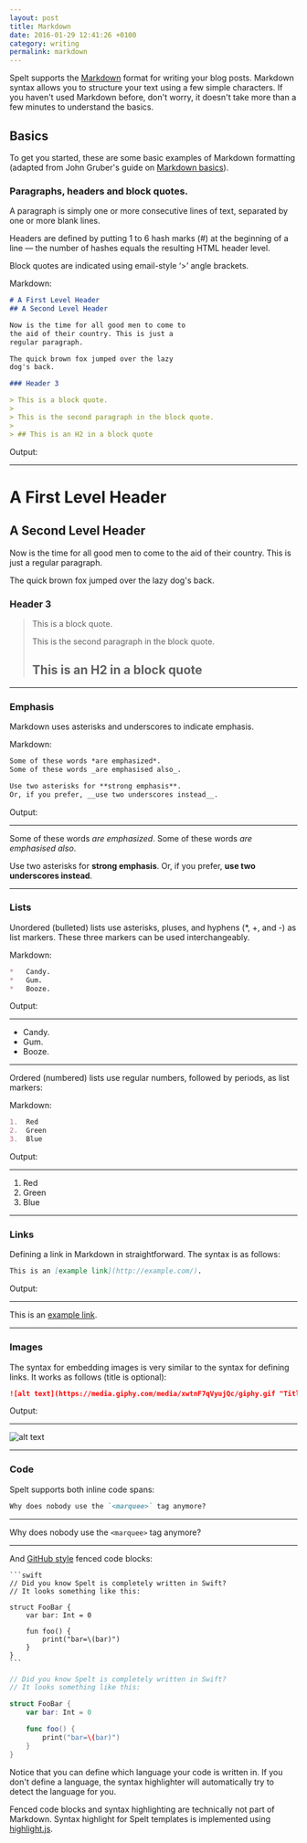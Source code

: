 ```yaml
---
layout: post
title: Markdown
date: 2016-01-29 12:41:26 +0100
category: writing
permalink: markdown
---
```


Spelt supports the [Markdown](http://daringfireball.net/projects/markdown/) format for writing your blog posts. Markdown syntax allows you to structure your text using a few simple characters. If you haven't used Markdown before, don't worry, it doesn't take more than a few minutes to understand the basics.

## Basics

To get you started, these are some basic examples of Markdown formatting (adapted from John Gruber's guide on [Markdown basics](http://daringfireball.net/projects/markdown/basics)).

### Paragraphs, headers and block quotes.

A paragraph is simply one or more consecutive lines of text, separated by one or more blank lines.

Headers are defined by putting 1 to 6 hash marks (#) at the beginning of a line — the number of hashes equals the resulting HTML header level.

Block quotes are indicated using email-style ‘>’ angle brackets.

Markdown:

```markdown
# A First Level Header
## A Second Level Header

Now is the time for all good men to come to
the aid of their country. This is just a
regular paragraph.

The quick brown fox jumped over the lazy
dog's back.

### Header 3

> This is a block quote.
> 
> This is the second paragraph in the block quote.
>
> ## This is an H2 in a block quote
```

Output:

---------------------------------------
A First Level Header
====================

A Second Level Header
---------------------

Now is the time for all good men to come to
the aid of their country. This is just a
regular paragraph.

The quick brown fox jumped over the lazy
dog's back.

### Header 3

> This is a block quote.
> 
> This is the second paragraph in the block quote.
>
> ## This is an H2 in a block quote

---------------------------------------

### Emphasis

Markdown uses asterisks and underscores to indicate emphasis.

Markdown:

```markdown
Some of these words *are emphasized*.
Some of these words _are emphasised also_.

Use two asterisks for **strong emphasis**.
Or, if you prefer, __use two underscores instead__.
```

Output:

---------------------------------------
Some of these words *are emphasized*.
Some of these words _are emphasised also_.

Use two asterisks for **strong emphasis**.
Or, if you prefer, __use two underscores instead__.

---------------------------------------

### Lists

Unordered (bulleted) lists use asterisks, pluses, and hyphens (*, +, and -) as list markers. These three markers can be used interchangeably.

Markdown:

```markdown
*   Candy.
*   Gum.
*   Booze.
```

Output:

---------------------------------------
*   Candy.
*   Gum.
*   Booze.

---------------------------------------

Ordered (numbered) lists use regular numbers, followed by periods, as list markers:

Markdown:

```markdown
1.  Red
2.  Green
3.  Blue
```

Output:

---------------------------------------
1.  Red
2.  Green
3.  Blue

---------------------------------------

### Links

Defining a link in Markdown in straightforward. The syntax is as follows:

```markdown
This is an [example link](http://example.com/).
```

Output:

---------------------------------------
This is an [example link](http://example.com/).

---------------------------------------

### Images

The syntax for embedding images is very similar to the syntax for defining links. It works as follows (title is optional):

```markdown
![alt text](https://media.giphy.com/media/xwtnF7qVyujQc/giphy.gif "Title")
```

Output:

---------------------------------------
![alt text](https://media.giphy.com/media/xwtnF7qVyujQc/giphy.gif "Title")

---------------------------------------

### Code

Spelt supports both inline code spans:

```markdown
Why does nobody use the `<marquee>` tag anymore?
```

---------------------------------------
Why does nobody use the `<marquee>` tag anymore?


---------------------------------------

And [GitHub style](https://help.github.com/articles/creating-and-highlighting-code-blocks/) fenced code blocks:

    ```swift
    // Did you know Spelt is completely written in Swift?
    // It looks something like this:
    
    struct FooBar {
        var bar: Int = 0
    
        fun foo() {
            print("bar=\(bar)")
        }
    }
    ```

```swift
// Did you know Spelt is completely written in Swift?
// It looks something like this:

struct FooBar {
    var bar: Int = 0

    func foo() {
        print("bar=\(bar)")
    }
}
```

Notice that you can define which language your code is written in. If you don't define a language, the syntax highlighter will automatically try to detect the language for you.

Fenced code blocks and syntax highlighting are technically not part of Markdown. Syntax highlight for Spelt templates is implemented using [highlight.js](https://highlightjs.org/).

